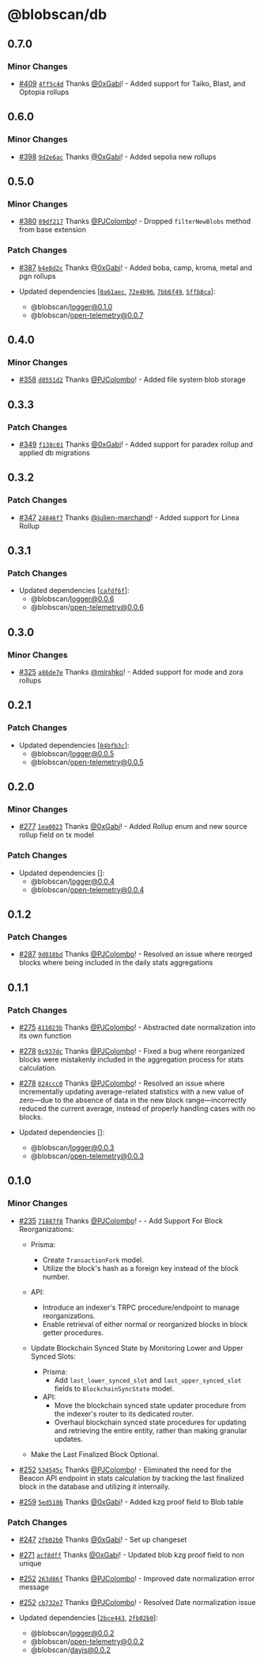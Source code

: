 # @blobscan/db

## 0.7.0

### Minor Changes

- [#409](https://github.com/Blobscan/blobscan/pull/409) [`4ff5c4d`](https://github.com/Blobscan/blobscan/commit/4ff5c4d720463fd607a32fe35466a3e0dad045f9) Thanks [@0xGabi](https://github.com/0xGabi)! - Added support for Taiko, Blast, and Optopia rollups

## 0.6.0

### Minor Changes

- [#398](https://github.com/Blobscan/blobscan/pull/398) [`9d2e6ac`](https://github.com/Blobscan/blobscan/commit/9d2e6aca545a3dde9be5742afbe71b12d675420c) Thanks [@0xGabi](https://github.com/0xGabi)! - Added sepolia new rollups

## 0.5.0

### Minor Changes

- [#380](https://github.com/Blobscan/blobscan/pull/380) [`89df217`](https://github.com/Blobscan/blobscan/commit/89df217e817727a710a7c3217ad7be4750de93ce) Thanks [@PJColombo](https://github.com/PJColombo)! - Dropped `filterNewBlobs` method from base extension

### Patch Changes

- [#387](https://github.com/Blobscan/blobscan/pull/387) [`b4e8d2c`](https://github.com/Blobscan/blobscan/commit/b4e8d2cd63d4f2b307f21848c23da14acc265ab0) Thanks [@0xGabi](https://github.com/0xGabi)! - Added boba, camp, kroma, metal and pgn rollups

- Updated dependencies [[`0a61aec`](https://github.com/Blobscan/blobscan/commit/0a61aec545fa1b3b7a44b2a7c9e9a8e8250c1362), [`72e4b96`](https://github.com/Blobscan/blobscan/commit/72e4b963e2e735156032467554e6cc3cd311097e), [`7bb6f49`](https://github.com/Blobscan/blobscan/commit/7bb6f4912c89d0dd436e325677c801200e32edba), [`5ffb8ca`](https://github.com/Blobscan/blobscan/commit/5ffb8ca355bfcd02393a3b40e89b9d7a1a5a05e8)]:
  - @blobscan/logger@0.1.0
  - @blobscan/open-telemetry@0.0.7

## 0.4.0

### Minor Changes

- [#358](https://github.com/Blobscan/blobscan/pull/358) [`d8551d2`](https://github.com/Blobscan/blobscan/commit/d8551d2eeea50fde3c6fbc4f4773c59be89a44a8) Thanks [@PJColombo](https://github.com/PJColombo)! - Added file system blob storage

## 0.3.3

### Patch Changes

- [#349](https://github.com/Blobscan/blobscan/pull/349) [`f138c01`](https://github.com/Blobscan/blobscan/commit/f138c01d1d656396cc6a48ee79700cd21bc9703f) Thanks [@0xGabi](https://github.com/0xGabi)! - Added support for paradex rollup and applied db migrations

## 0.3.2

### Patch Changes

- [#347](https://github.com/Blobscan/blobscan/pull/347) [`24846f7`](https://github.com/Blobscan/blobscan/commit/24846f7ce2875ceabd7751f2e9359131e5820933) Thanks [@julien-marchand](https://github.com/julien-marchand)! - Added support for Linea Rollup

## 0.3.1

### Patch Changes

- Updated dependencies [[`cafdf6f`](https://github.com/Blobscan/blobscan/commit/cafdf6f5421f50ae0b88ea2563933f14e3db9d76)]:
  - @blobscan/logger@0.0.6
  - @blobscan/open-telemetry@0.0.6

## 0.3.0

### Minor Changes

- [#325](https://github.com/Blobscan/blobscan/pull/325) [`a86de7e`](https://github.com/Blobscan/blobscan/commit/a86de7e6a242a7fda0b59a4f214a74a6fdf20167) Thanks [@mirshko](https://github.com/mirshko)! - Added support for mode and zora rollups

## 0.2.1

### Patch Changes

- Updated dependencies [[`04bfb3c`](https://github.com/Blobscan/blobscan/commit/04bfb3cc78ce76f5e08cca1063f33bd6714b7096)]:
  - @blobscan/logger@0.0.5
  - @blobscan/open-telemetry@0.0.5

## 0.2.0

### Minor Changes

- [#277](https://github.com/Blobscan/blobscan/pull/277) [`1ea0023`](https://github.com/Blobscan/blobscan/commit/1ea0023cdfdba270d0cadb307f8799baa75af414) Thanks [@0xGabi](https://github.com/0xGabi)! - Added Rollup enum and new source rollup field on tx model

### Patch Changes

- Updated dependencies []:
  - @blobscan/logger@0.0.4
  - @blobscan/open-telemetry@0.0.4

## 0.1.2

### Patch Changes

- [#287](https://github.com/Blobscan/blobscan/pull/287) [`9d018bd`](https://github.com/Blobscan/blobscan/commit/9d018bd56895ad6e904bda8ec81c850c02230b11) Thanks [@PJColombo](https://github.com/PJColombo)! - Resolved an issue where reorged blocks where being included in the daily stats aggregations

## 0.1.1

### Patch Changes

- [#275](https://github.com/Blobscan/blobscan/pull/275) [`411023b`](https://github.com/Blobscan/blobscan/commit/411023b92abe25f21e06e4084faca43cde0f41c3) Thanks [@PJColombo](https://github.com/PJColombo)! - Abstracted date normalization into its own function

- [#278](https://github.com/Blobscan/blobscan/pull/278) [`0c937dc`](https://github.com/Blobscan/blobscan/commit/0c937dc29f1fec3e9390179f0ae37559ba5ce6c3) Thanks [@PJColombo](https://github.com/PJColombo)! - Fixed a bug where reorganized blocks were mistakenly included in the aggregation process for stats calculation.

- [#278](https://github.com/Blobscan/blobscan/pull/278) [`824ccc0`](https://github.com/Blobscan/blobscan/commit/824ccc01ef8c533dcf5ed8d9cd1b5f9ce30ed145) Thanks [@PJColombo](https://github.com/PJColombo)! - Resolved an issue where incrementally updating average-related statistics with a new value of zero—due to the absence of data in the new block range—incorrectly reduced the current average, instead of properly handling cases with no blocks.

- Updated dependencies []:
  - @blobscan/logger@0.0.3
  - @blobscan/open-telemetry@0.0.3

## 0.1.0

### Minor Changes

- [#235](https://github.com/Blobscan/blobscan/pull/235) [`71887f8`](https://github.com/Blobscan/blobscan/commit/71887f8dc09b45b0cb0748c0d6e8ddce2662f34d) Thanks [@PJColombo](https://github.com/PJColombo)! - - Add Support For Block Reorganizations:

  - Prisma:
    - Create `TransactionFork` model.
    - Utilize the block's hash as a foreign key instead of the block number.
  - API:

    - Introduce an indexer's TRPC procedure/endpoint to manage reorganizations.
    - Enable retrieval of either normal or reorganized blocks in block getter procedures.

  - Update Blockchain Synced State by Monitoring Lower and Upper Synced Slots:

    - Prisma:
      - Add `last_lower_synced_slot` and `last_upper_synced_slot` fields to `BlockchainSyncState` model.
    - API:
      - Move the blockchain synced state updater procedure from the indexer's router to its dedicated router.
      - Overhaul blockchain synced state procedures for updating and retrieving the entire entity, rather than making granular updates.

  - Make the Last Finalized Block Optional.

- [#252](https://github.com/Blobscan/blobscan/pull/252) [`534545c`](https://github.com/Blobscan/blobscan/commit/534545c321e716d24f2d73d89660271610189a8a) Thanks [@PJColombo](https://github.com/PJColombo)! - Eliminated the need for the Beacon API endpoint in stats calculation by tracking the last finalized block in the database and utilizing it internally.

- [#259](https://github.com/Blobscan/blobscan/pull/259) [`5ed5186`](https://github.com/Blobscan/blobscan/commit/5ed51867d5b01b0572bfa69f3211a5b5bfaf254e) Thanks [@0xGabi](https://github.com/0xGabi)! - Added kzg proof field to Blob table

### Patch Changes

- [#247](https://github.com/Blobscan/blobscan/pull/247) [`2fb02b0`](https://github.com/Blobscan/blobscan/commit/2fb02b0268e1fcafc10abefb079d822845392d73) Thanks [@0xGabi](https://github.com/0xGabi)! - Set up changeset

- [#271](https://github.com/Blobscan/blobscan/pull/271) [`acf8dff`](https://github.com/Blobscan/blobscan/commit/acf8dff07d62a33d5dfa3789fd1f4e2aa3e968a3) Thanks [@0xGabi](https://github.com/0xGabi)! - Updated blob kzg proof field to non unique

- [#252](https://github.com/Blobscan/blobscan/pull/252) [`263d86f`](https://github.com/Blobscan/blobscan/commit/263d86ff5e35f7cf9d5bf18f6b745f8dd6249e62) Thanks [@PJColombo](https://github.com/PJColombo)! - Improved date normalization error message

- [#252](https://github.com/Blobscan/blobscan/pull/252) [`cb732e7`](https://github.com/Blobscan/blobscan/commit/cb732e7febcbc05bdec2221fec1213bcb8172717) Thanks [@PJColombo](https://github.com/PJColombo)! - Resolved Date normalization issue

- Updated dependencies [[`2bce443`](https://github.com/Blobscan/blobscan/commit/2bce443401b1875df40298ebd957f86a92539397), [`2fb02b0`](https://github.com/Blobscan/blobscan/commit/2fb02b0268e1fcafc10abefb079d822845392d73)]:
  - @blobscan/logger@0.0.2
  - @blobscan/open-telemetry@0.0.2
  - @blobscan/dayjs@0.0.2

